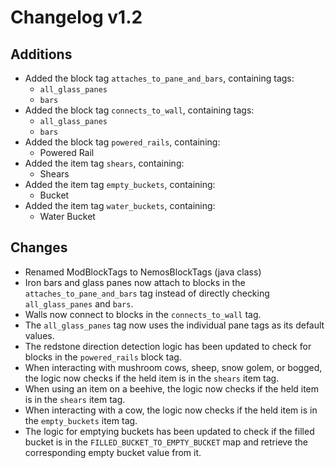 # Changelog v1.2

## Additions
- Added the block tag `attaches_to_pane_and_bars`, containing tags:
  - `all_glass_panes`
  - `bars`
- Added the block tag `connects_to_wall`, containing tags:
  - `all_glass_panes`
  - `bars`
- Added the block tag `powered_rails`, containing:
  - Powered Rail
- Added the item tag `shears`, containing:
  - Shears
- Added the item tag `empty_buckets`, containing:
  - Bucket
- Added the item tag `water_buckets`, containing:
  - Water Bucket

## Changes
- Renamed ModBlockTags to NemosBlockTags (java class)
- Iron bars and glass panes now attach to blocks in the `attaches_to_pane_and_bars` tag instead of directly checking `all_glass_panes` and `bars`.
- Walls now connect to blocks in the `connects_to_wall` tag.
- The `all_glass_panes` tag now uses the individual pane tags as its default values.
- The redstone direction detection logic has been updated to check for blocks in the `powered_rails` block tag.
- When interacting with mushroom cows, sheep, snow golem, or bogged, the logic now checks if the held item is in the `shears` item tag.
- When using an item on a beehive, the logic now checks if the held item is in the `shears` item tag.
- When interacting with a cow, the logic now checks if the held item is in the `empty_buckets` item tag.
- The logic for emptying buckets has been updated to check if the filled bucket is in the `FILLED_BUCKET_TO_EMPTY_BUCKET` map and retrieve the corresponding empty bucket value from it.